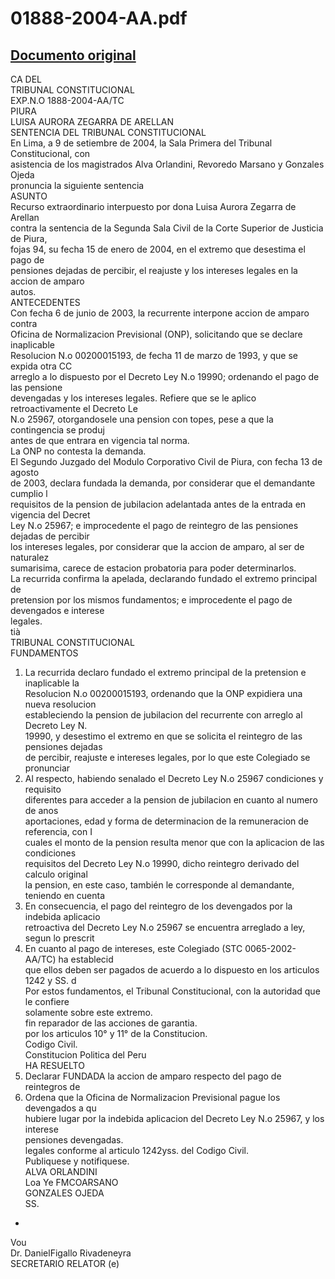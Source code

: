 
01888-2004-AA.pdf
=================
  
[Documento original](https://tc.gob.pe/jurisprudencia/2004/01888-2004-AA.pdf)  
---  
CA DEL  
TRIBUNAL CONSTITUCIONAL  
EXP.N.O 1888-2004-AA/TC  
PIURA  
LUISA AURORA ZEGARRA DE ARELLAN  
SENTENCIA DEL TRIBUNAL CONSTITUCIONAL  
En Lima, a 9 de setiembre de 2004, la Sala Primera del Tribunal Constitucional, con  
asistencia de los magistrados Alva Orlandini, Revoredo Marsano y Gonzales Ojeda  
pronuncia la siguiente sentencia  
ASUNTO  
Recurso extraordinario interpuesto por dona Luisa Aurora Zegarra de Arellan  
contra la sentencia de la Segunda Sala Civil de la Corte Superior de Justicia de Piura,  
fojas 94, su fecha 15 de enero de 2004, en el extremo que desestima el pago de  
pensiones dejadas de percibir, el reajuste y los intereses legales en la accion de amparo  
autos.  
ANTECEDENTES  
Con fecha 6 de junio de 2003, la recurrente interpone accion de amparo contra  
Oficina de Normalizacion Previsional (ONP), solicitando que se declare inaplicable  
Resolucion N.o 00200015193, de fecha 11 de marzo de 1993, y que se expida otra CC  
arreglo a lo dispuesto por el Decreto Ley N.o 19990; ordenando el pago de las pensione  
devengadas y los intereses legales. Refiere que se le aplico retroactivamente el Decreto Le  
N.o 25967, otorgandosele una pension con topes, pese a que la contingencia se produj  
antes de que entrara en vigencia tal norma.  
La ONP no contesta la demanda.  
El Segundo Juzgado del Modulo Corporativo Civil de Piura, con fecha 13 de agosto  
de 2003, declara fundada la demanda, por considerar que el demandante cumplio l  
requisitos de la pension de jubilacion adelantada antes de la entrada en vigencia del Decret  
Ley N.o 25967; e improcedente el pago de reintegro de las pensiones dejadas de percibir  
los intereses legales, por considerar que la accion de amparo, al ser de naturalez  
sumarisima, carece de estacion probatoria para poder determinarlos.  
La recurrida confirma la apelada, declarando fundado el extremo principal de  
pretension por los mismos fundamentos; e improcedente el pago de devengados e interese  
legales.  
tià  
TRIBUNAL CONSTITUCIONAL  
FUNDAMENTOS  
1. La recurrida declaro fundado el extremo principal de la pretension e inaplicable la  
Resolucion N.o 00200015193, ordenando que la ONP expidiera una nueva resolucion  
estableciendo la pension de jubilacion del recurrente con arreglo al Decreto Ley N.  
19990, y desestimo el extremo en que se solicita el reintegro de las pensiones dejadas  
de percibir, reajuste e intereses legales, por lo que este Colegiado se pronunciar  
2. Al respecto, habiendo senalado el Decreto Ley N.o 25967 condiciones y requisito  
diferentes para acceder a la pension de jubilacion en cuanto al numero de anos  
aportaciones, edad y forma de determinacion de la remuneracion de referencia, con I  
cuales el monto de la pension resulta menor que con la aplicacion de las condiciones  
requisitos del Decreto Ley N.o 19990, dicho reintegro derivado del calculo original  
la pension, en este caso, también le corresponde al demandante, teniendo en cuenta  
3. En consecuencia, el pago del reintegro de los devengados por la indebida aplicacio  
retroactiva del Decreto Ley N.o 25967 se encuentra arreglado a ley, segun lo prescrit  
4. En cuanto al pago de intereses, este Colegiado (STC 0065-2002-AA/TC) ha establecid  
que ellos deben ser pagados de acuerdo a lo dispuesto en los articulos 1242 y SS. d  
Por estos fundamentos, el Tribunal Constitucional, con la autoridad que le confiere  
solamente sobre este extremo.  
fin reparador de las acciones de garantia.  
por los articulos 10° y 11° de la Constitucion.  
Codigo Civil.  
Constitucion Politica del Peru  
HA RESUELTO  
1. Declarar FUNDADA la accion de amparo respecto del pago de reintegros de  
2. Ordena que la Oficina de Normalizacion Previsional pague los devengados a qu  
hubiere lugar por la indebida aplicacion del Decreto Ley N.o 25967, y los interese  
pensiones devengadas.  
legales conforme al articulo 1242yss. del Codigo Civil.  
Publiquese y notifiquese.  
ALVA ORLANDINI  
Loa Ye FMCOARSANO  
GONZALES OJEDA  
SS.  
-  
Vou  
Dr. DanielFigallo Rivadeneyra  
SECRETARIO RELATOR (e)